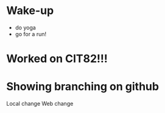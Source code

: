 # Wake-up
- do yoga
- go for a run!  


# Worked on CIT82!!!
# Showing branching on github

Local change
Web change
